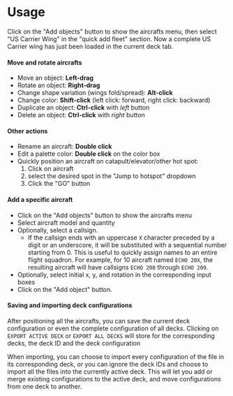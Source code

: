 # Usage
Click on the "Add objects" button to show the aircrafts menu,
then select "US Carrier Wing" in the "quick add fleet" section.
Now a complete US Carrier wing has just been loaded in the current deck tab. 

#### Move and rotate aircrafts
- Move an object: **Left-drag**
- Rotate an object: **Right-drag**
- Change shape variation (wings fold/spread): **Alt-click**
- Change color: **Shift-click** (left click: forward, right click: backward)
- Duplicate an object: **Ctrl-click** with _left_ button
- Delete an object: **Ctrl-click** with _right_ button

#### Other actions
- Rename an aircraft: **Double click**
- Edit a palette color: **Double click** on the color box
- Quickly position an aircraft on catapult/elevator/other hot spot:
    1. Click on aircraft
    2. select the desired spot in the "Jump to hotspot" dropdown
    3. Click the "GO" button

#### Add a specific aircraft
- Click on the "Add objects" button to show the aircrafts menu
- Select aircraft model and quantity
- Optionally, select a callsign.
	- If the callsign ends with an uppercase `X` character preceded by
	a digit or an underscore,
	it will be substituted with a sequential number starting from 0.
	This is useful to quickly assign names to an entire flight squadron.
	For example, for 10 aircraft named `ECHO 20X`, the resulting aircraft
	will have callsigns `ECHO 200` through `ECHO 209`.
- Optionally, select initial x, y, and rotation in the corresponding input boxes
- Click on the "Add object" button.

#### Saving and importing deck configurations
After positioning all the aircrafts, you can save the current deck configuration
or even the complete configuration of all decks.
Clicking on `EXPORT ACTIVE DECK` or `EXPORT ALL DECKS`
will store for the corresponding decks, the deck ID and the deck configuration

When importing, you can choose to import every configuration of the file in its corresponding deck,
or you can ignore the deck IDs and choose to import all the files into the currently active deck.
This will let you add or merge existing configurations to the active deck,
and move configurations from one deck to another.
